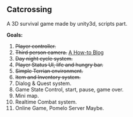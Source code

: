 Catcrossing
---------------

A 3D survival game made by unity3d, scripts part.

**Goals:**

1. ~~Player controller.~~
2. ~~Third person camera.~~
[A How-to Blog](http://catcrossing.net/wordpress/?p=175)
3. ~~Day night cycle system.~~
4. ~~Player Status UI, life and hungry bar.~~
5. ~~Simple Terrian environment.~~
6. ~~Item and Inventory system.~~
7. Dialog & Quest system.
8. Game State Control, start, pause, game over.
9. Mini map.
10. Realtime Combat system.
11. Online Game, Pomelo Server Maybe.
